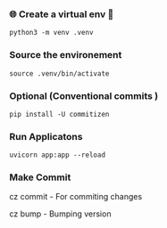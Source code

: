 ### 🌐 Create a virtual env 🐍

`python3 -m venv .venv `

### Source the environement

`source .venv/bin/activate`

### Optional (Conventional commits )

`pip install -U commitizen`

### Run Applicatons

`uvicorn app:app --reload`

### Make Commit
cz commit - For commiting changes

cz bump - Bumping version


